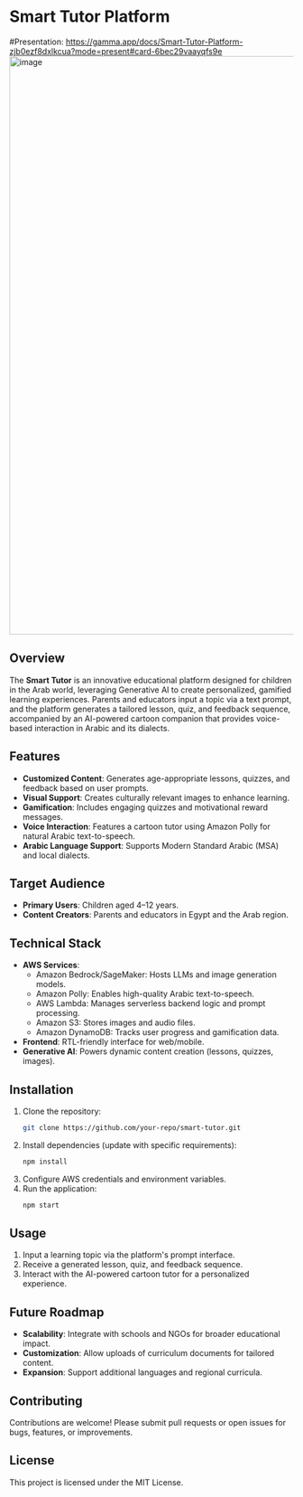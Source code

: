 # Smart Tutor Platform
#Presentation: https://gamma.app/docs/Smart-Tutor-Platform-zjb0ezf8dxlkcua?mode=present#card-6bec29vaayqfs9e
<img width="1024" height="1024" alt="image" src="https://github.com/user-attachments/assets/bbac222c-8975-48e7-b21d-41d2dc299d9b" />


## Overview
The **Smart Tutor** is an innovative educational platform designed for children in the Arab world, leveraging Generative AI to create personalized, gamified learning experiences. Parents and educators input a topic via a text prompt, and the platform generates a tailored lesson, quiz, and feedback sequence, accompanied by an AI-powered cartoon companion that provides voice-based interaction in Arabic and its dialects.

## Features
- **Customized Content**: Generates age-appropriate lessons, quizzes, and feedback based on user prompts.
- **Visual Support**: Creates culturally relevant images to enhance learning.
- **Gamification**: Includes engaging quizzes and motivational reward messages.
- **Voice Interaction**: Features a cartoon tutor using Amazon Polly for natural Arabic text-to-speech.
- **Arabic Language Support**: Supports Modern Standard Arabic (MSA) and local dialects.

## Target Audience
- **Primary Users**: Children aged 4–12 years.
- **Content Creators**: Parents and educators in Egypt and the Arab region.

## Technical Stack
- **AWS Services**:
  - Amazon Bedrock/SageMaker: Hosts LLMs and image generation models.
  - Amazon Polly: Enables high-quality Arabic text-to-speech.
  - AWS Lambda: Manages serverless backend logic and prompt processing.
  - Amazon S3: Stores images and audio files.
  - Amazon DynamoDB: Tracks user progress and gamification data.
- **Frontend**: RTL-friendly interface for web/mobile.
- **Generative AI**: Powers dynamic content creation (lessons, quizzes, images).

## Installation
1. Clone the repository:
   ```bash
   git clone https://github.com/your-repo/smart-tutor.git
   ```
2. Install dependencies (update with specific requirements):
   ```bash
   npm install
   ```
3. Configure AWS credentials and environment variables.
4. Run the application:
   ```bash
   npm start
   ```

## Usage
1. Input a learning topic via the platform's prompt interface.
2. Receive a generated lesson, quiz, and feedback sequence.
3. Interact with the AI-powered cartoon tutor for a personalized experience.

## Future Roadmap
- **Scalability**: Integrate with schools and NGOs for broader educational impact.
- **Customization**: Allow uploads of curriculum documents for tailored content.
- **Expansion**: Support additional languages and regional curricula.

## Contributing
Contributions are welcome! Please submit pull requests or open issues for bugs, features, or improvements.

## License
This project is licensed under the MIT License.

